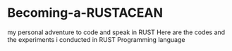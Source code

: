 # Becoming-a-RUSTACEAN
my personal adventure to code and speak in RUST
Here are the codes and the experiments i conducted in RUST Programming language 
